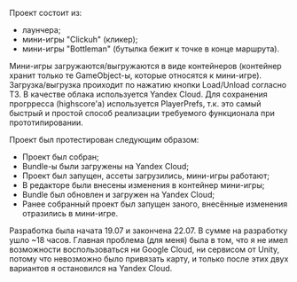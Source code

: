 Проект состоит из:
- лаунчера;
- мини-игры "Clickuh" (кликер);
- мини-игры "Bottleman" (бутылка бежит к точке в конце маршрута).

Мини-игры загружаются/выгружаются в виде контейнеров (контейнер хранит только те GameObject-ы, которые относятся к мини-игре).
Загрузка/выгрузка проиходит по нажатию кнопки Load/Unload согласно ТЗ.
В качестве облака используется Yandex Cloud.
Для сохранения прогрресса (highscore'а) используется PlayerPrefs, т.к. это самый быстрый и простой способ реализации требуемого функционала при прототипировании.

Проект был протестирован следующим образом:
- Проект был собран;
- Bundle-ы были загружены на Yandex Cloud;
- Проект был запущен, ассеты загрузились, мини-игры работают;
- В редакторе были внесены изменения в контейнер мини-игры;
- Bundle был обновлен и загружен на Yandex Cloud;
- Ранее собранный проект был запущен заного, внесённые изменения отразились в мини-игре.

Разработка была начата 19.07 и закончена 22.07. В сумме на разработку ушло ~18 часов.
Главная проблема (для меня) была в том, что я не имел возможности воспользоваться ни Google Cloud, ни сервисом от Unity, потому что невозможно было привязать карту, и только после этих двух вариантов я остановился на Yandex Cloud.
